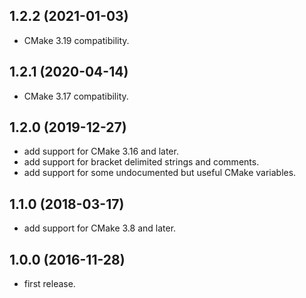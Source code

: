 ## 1.2.2 (2021-01-03)

* CMake 3.19 compatibility.

## 1.2.1 (2020-04-14)

* CMake 3.17 compatibility. 

## 1.2.0 (2019-12-27)

* add support for CMake 3.16 and later.
* add support for bracket delimited strings and comments.
* add support for some undocumented but useful CMake variables.
 
## 1.1.0 (2018-03-17)

* add support for CMake 3.8 and later.

## 1.0.0 (2016-11-28)

* first release.
